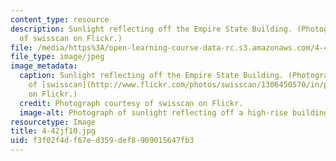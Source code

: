 ```yaml
---
content_type: resource
description: Sunlight reflecting off the Empire State Building. (Photograph courtesy
  of swisscan on Flickr.)
file: /media/https%3A/open-learning-course-data-rc.s3.amazonaws.com/4-42j-fundamentals-of-energy-in-buildings-fall-2010/f3f02f4df67ed359def8909015647fb3_4-42jf10.jpg
file_type: image/jpeg
image_metadata:
  caption: Sunlight reflecting off the Empire State Building. (Photograph courtesy
    of [swisscan](http://www.flickr.com/photos/swisscan/1306450570/in/photostream/)
    on Flickr.)
  credit: Photograph courtesy of swisscan on Flickr.
  image-alt: Photograph of sunlight reflecting off a high-rise building.
resourcetype: Image
title: 4-42jf10.jpg
uid: f3f02f4d-f67e-d359-def8-909015647fb3
---
```

